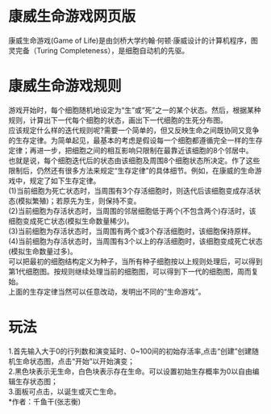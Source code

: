 # 康威生命游戏网页版
康威生命游戏(Game of Life)是由剑桥大学约翰·何顿·康威设计的计算机程序，图灵完备（Turing Completeness），是细胞自动机的先驱。
# 康威生命游戏规则
游戏开始时，每个细胞随机地设定为“生”或“死”之一的某个状态。然后，根据某种规则，计算出下一代每个细胞的状态，画出下一代细胞的生死分布图。<br>
应该规定什么样的迭代规则呢?需要一个简单的，但又反映生命之间既协同又竞争的生存定律。为简单起见，最基本的考虑是假设每一个细胞都遵循完全一样的生存定律；再进一步，把细胞之间的相互影响只限制在最靠近该细胞的8个邻居中。<br>
也就是说，每个细胞迭代后的状态由该细胞及周围8个细胞状态所决定。作了这些限制后，仍然还有很多方法来规定“生存定律”的具体细节。例如，在康威的生命游戏中，规定了如下生存定律。<br>
(1)当前细胞为死亡状态时，当周围有3个存活细胞时，则迭代后该细胞变成存活状态(模拟繁殖)；若原先为生，则保持不变。<br>
(2)当前细胞为存活状态时，当周围的邻居细胞低于两个(不包含两个)存活时，该细胞变成死亡状态(模拟生命数量稀少)。<br>
(3)当前细胞为存活状态时，当周围有两个或3个存活细胞时，该细胞保持原样。<br>
(4)当前细胞为存活状态时，当周围有3个以上的存活细胞时，该细胞变成死亡状态(模拟生命数量过多)。<br>
可以把最初的细胞结构定义为种子，当所有种子细胞按以上规则处理后，可以得到第1代细胞图。按规则继续处理当前的细胞图，可以得到下一代的细胞图，周而复始。<br>
上面的生存定律当然可以任意改动，发明出不同的“生命游戏”。<br>
# 玩法
1.首先输入大于0的行列数和演变延时、0~100间的初始存活率,点击“创建”创建随机生命状态图，点击“开始”以开始演变；<br>
2.黑色块表示无生命，白色块表示存在生命。可以设置初始生存概率为0以自由编辑生存状态图；<br>
3.面板可点击，以诞生或灭亡生命。<br>
*作者：千鱼干(张志衡)

